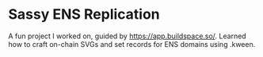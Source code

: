 # Sassy ENS Replication



A fun project I worked on, guided by https://app.buildspace.so/. Learned how to craft on-chain SVGs and set records for ENS domains using .kween. 

